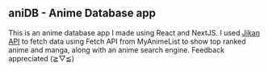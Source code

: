 ## aniDB - Anime Database app

This is an anime database app I made using React and NextJS.
I used [Jikan API](https://jikan.moe/) to fetch data using Fetch API from MyAnimeList to show top ranked anime and manga, along with an anime search engine. Feedback appreciated (≧▽≦)

